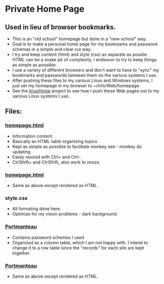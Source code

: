 # Private Home Page

## Used in lieu of browser bookmarks.

* This is an "old school" homepage but done in a "new school" way.
* Goal is to make a personal home page for my bookmarks
  and password schemas in a simple and clear cut way.
* I try and keep content (html) and style (css) as separate as
  possile.  HTML can be a snake pit of complexity, I endeavor
  to try to keep things as simple as possible.
* I use a variety of different browsers and don't want to have
  to "sync" my bookmarks and passwords between them on the various
  systems I use.
* After pushing these files to my various Linux and Windows systems,
  I just set my homepage in my browser to ~/info/Web/homepage.
* See the [linuxHome](../../linuxHome/) project to see how I push
  these Web pages out to my various Linux systems I use..

## Files:
### [homepage.html](homepage.html)
* Information content.
* Basically an HTML table organizing topics.
* Kept as simple as possible to facilitate monkey
  see - monkey do updating.
* Easily resized with Ctrl= and Ctrl-.
* CtrlShift+ and CtrlShift_ also work to resize.

### [homepage.html](http://htmlpreview.github.com/?https://github.com/grscheller/scheller-linux-archive/blob/master/info/Web/homepage.html)
* Same as above except rendered as HTML.

### style.css
* All formating done here.
* Optimize for my vision problems - dark background.

### [Portmanteau](Portmanteau.html)
* Contains password schemas I used
* Organized as a column table, which I am not happy with.
  I intend to change it to a row table since the "records"
  for each site are kept together.

### [Portmanteau](http://htmlpreview.github.com/?https://github.com/grscheller/scheller-linux-archive/blob/master/info/Web/Portmanteau.html)
* Same as above except rendered as HTML.

